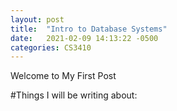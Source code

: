 ```yaml
---
layout: post
title:  "Intro to Database Systems"
date:   2021-02-09 14:13:22 -0500
categories: CS3410
---
```


Welcome to My First Post 

#Things I will be writing about:
